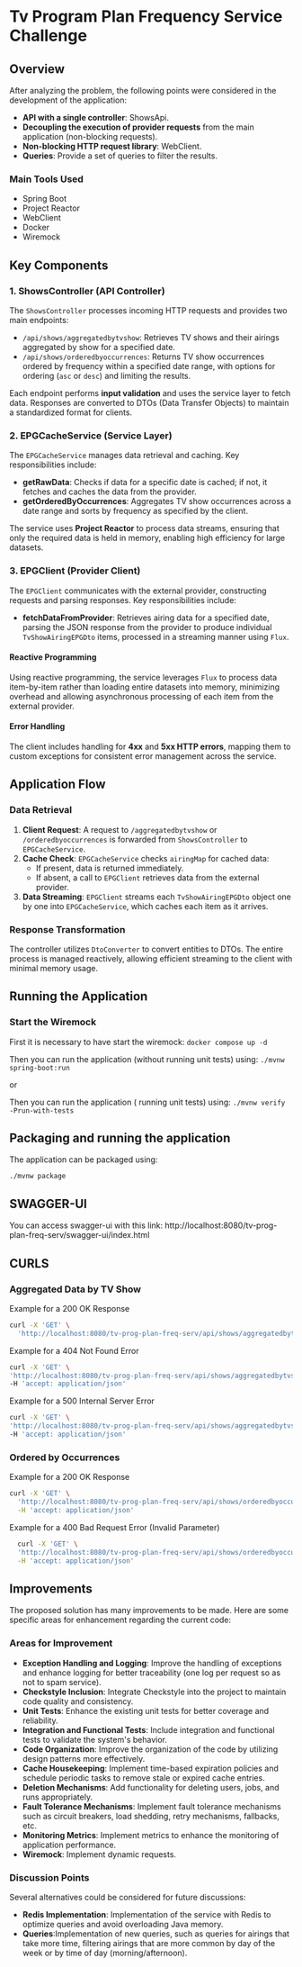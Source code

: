 # Tv Program Plan Frequency Service Challenge

## Overview

After analyzing the problem, the following points were considered in the development of the application:

- **API with a single controller**: ShowsApi.
- **Decoupling the execution of provider requests** from the main application (non-blocking requests).
- **Non-blocking HTTP request library**: WebClient.
- **Queries**: Provide a set of queries to filter the results.


### Main Tools Used
- Spring Boot
- Project Reactor
- WebClient
- Docker
- Wiremock

##  Key Components

### 1. ShowsController (API Controller)
The `ShowsController` processes incoming HTTP requests and provides two main endpoints:
- `/api/shows/aggregatedbytvshow`: Retrieves TV shows and their airings aggregated by show for a specified date.
- `/api/shows/orderedbyoccurrences`: Returns TV show occurrences ordered by frequency within a specified date range, with options for ordering (`asc` or `desc`) and limiting the results.

Each endpoint performs **input validation** and uses the service layer to fetch data. Responses are converted to DTOs (Data Transfer Objects) to maintain a standardized format for clients.

### 2. EPGCacheService (Service Layer)
The `EPGCacheService` manages data retrieval and caching. Key responsibilities include:
- **getRawData**: Checks if data for a specific date is cached; if not, it fetches and caches the data from the provider.
- **getOrderedByOccurrences**: Aggregates TV show occurrences across a date range and sorts by frequency as specified by the client.

The service uses **Project Reactor** to process data streams, ensuring that only the required data is held in memory, enabling high efficiency for large datasets.

### 3. EPGClient (Provider Client)
The `EPGClient` communicates with the external provider, constructing requests and parsing responses. Key responsibilities include:
- **fetchDataFromProvider**: Retrieves airing data for a specified date, parsing the JSON response from the provider to produce individual `TvShowAiringEPGDto` items, processed in a streaming manner using `Flux`.

#### Reactive Programming
Using reactive programming, the service leverages `Flux` to process data item-by-item rather than loading entire datasets into memory, minimizing overhead and allowing asynchronous processing of each item from the external provider.


####  Error Handling
The client includes handling for **4xx** and **5xx HTTP errors**, mapping them to custom exceptions for consistent error management across the service.


## Application Flow

### Data Retrieval
1. **Client Request**: A request to `/aggregatedbytvshow` or `/orderedbyoccurrences` is forwarded from `ShowsController` to `EPGCacheService`.
2. **Cache Check**: `EPGCacheService` checks `airingMap` for cached data:
    - If present, data is returned immediately.
    - If absent, a call to `EPGClient` retrieves data from the external provider.
3. **Data Streaming**: `EPGClient` streams each `TvShowAiringEPGDto` object one by one into `EPGCacheService`, which caches each item as it arrives.

### Response Transformation
The controller utilizes `DtoConverter` to convert entities to DTOs. The entire process is managed reactively, allowing efficient streaming to the client with minimal memory usage.

## Running the Application

### Start the Wiremock
First it is necessary to have start the wiremock:
`docker compose up -d`

Then you can run the application (without running unit tests) using:
`./mvnw spring-boot:run`

or

Then you can run the application ( running unit tests) using:
`./mvnw verify -Prun-with-tests`

## Packaging and running the application
The application can be packaged using:

`./mvnw package`

## SWAGGER-UI
You can access swagger-ui with this link: http://localhost:8080/tv-prog-plan-freq-serv/swagger-ui/index.html

## CURLS
### Aggregated Data by TV Show
Example for a 200 OK Response
```bash
curl -X 'GET' \
  'http://localhost:8080/tv-prog-plan-freq-serv/api/shows/aggregatedbytvshow?date=2024-10-01' -H 'accept: application/json'
 ```
Example for a 404 Not Found Error
```bash
curl -X 'GET' \
'http://localhost:8080/tv-prog-plan-freq-serv/api/shows/aggregatedbytvshow?date=2024-12-25' \
-H 'accept: application/json'
```
Example for a 500 Internal Server Error
```bash
curl -X 'GET' \
'http://localhost:8080/tv-prog-plan-freq-serv/api/shows/aggregatedbytvshow?date=2024-12-30' \
-H 'accept: application/json'
```

### Ordered by Occurrences
Example for a 200 OK Response
```bash
curl -X 'GET' \
  'http://localhost:8080/tv-prog-plan-freq-serv/api/shows/orderedbyoccurrences?startDate=2024-10-01&endDate=2024-10-05&order=asc&limit=10' \
  -H 'accept: application/json'
 ```
Example for a 400 Bad Request Error (Invalid Parameter)
```bash
  curl -X 'GET' \
  'http://localhost:8080/tv-prog-plan-freq-serv/api/shows/orderedbyoccurrences?startDate=2024-10-01&endDate=2024-10-05&order=ascS&limit=10' \
  -H 'accept: application/json'
 ```



## Improvements

The proposed solution has many improvements to be made. Here are some specific areas for enhancement regarding the current code:

### Areas for Improvement

- **Exception Handling and Logging**: Improve the handling of exceptions and enhance logging for better traceability (one log per request so as not to spam service).
- **Checkstyle Inclusion**: Integrate Checkstyle into the project to maintain code quality and consistency.
- **Unit Tests**: Enhance the existing unit tests for better coverage and reliability.
- **Integration and Functional Tests**: Include integration and functional tests to validate the system's behavior.
- **Code Organization**: Improve the organization of the code by utilizing design patterns more effectively.
- **Cache Housekeeping**: Implement time-based expiration policies and schedule periodic tasks to remove stale or expired cache entries.
- **Deletion Mechanisms**: Add functionality for deleting users, jobs, and runs appropriately.
- **Fault Tolerance Mechanisms**: Implement fault tolerance mechanisms such as circuit breakers, load shedding, retry mechanisms, fallbacks, etc.
- **Monitoring Metrics**: Implement metrics to enhance the monitoring of application performance.
- **Wiremock**: Implement dynamic requests.

### Discussion Points

Several alternatives could be considered for future discussions:

- **Redis Implementation**: Implementation of the service with Redis to optimize queries and avoid overloading Java memory.
- **Queries**:Implementation of new queries, such as queries for airings that take more time, filtering airings that are more common by day of the week or by time of day (morning/afternoon).